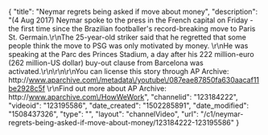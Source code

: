 {
    "title": "Neymar regrets being asked if move about money",
    "description": "(4 Aug 2017) Neymar spoke to the press in the French capital on Friday - the first time since the Brazilian footballer's record-breaking move to Paris St. Germain.\r\nThe 25-year-old striker said that he regretted that some people think the move to PSG was only motivated by money. \r\nHe was speaking at the Parc des Princes Stadium, a day after his 222 million-euro (262 million-US dollar) buy-out clause from Barcelona was activated.\r\n\r\n\r\nYou can license this story through AP Archive: http:\/\/www.aparchive.com\/metadata\/youtube\/087eae87850fa630aacaf11be2928c5f \r\nFind out more about AP Archive: http:\/\/www.aparchive.com\/HowWeWork",
    "channelid": "123184222",
    "videoid": "123195586",
    "date_created": "1502285891",
    "date_modified": "1508437326",
    "type": "",
    "layout": "channelVideo",
    "url": "\/c1\/neymar-regrets-being-asked-if-move-about-money\/123184222-123195586"
}